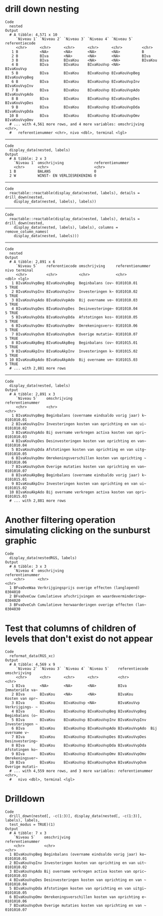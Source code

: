 # drill down nesting

    Code
      nested
    Output
      # A tibble: 4,571 x 10
         `Niveau 1` `Niveau 2` `Niveau 3` `Niveau 4` `Niveau 5`    referentiecode
         <chr>      <chr>      <chr>      <chr>      <chr>         <chr>         
       1 B          <NA>       <NA>       <NA>       <NA>          B             
       2 B          BIva       <NA>       <NA>       <NA>          BIva          
       3 B          BIva       BIvaKou    <NA>       <NA>          BIvaKou       
       4 B          BIva       BIvaKou    BIvaKouVvp <NA>          BIvaKouVvp    
       5 B          BIva       BIvaKou    BIvaKouVvp BIvaKouVvpBeg BIvaKouVvpBeg 
       6 B          BIva       BIvaKou    BIvaKouVvp BIvaKouVvpInv BIvaKouVvpInv 
       7 B          BIva       BIvaKou    BIvaKouVvp BIvaKouVvpAdo BIvaKouVvpAdo 
       8 B          BIva       BIvaKou    BIvaKouVvp BIvaKouVvpDes BIvaKouVvpDes 
       9 B          BIva       BIvaKou    BIvaKouVvp BIvaKouVvpDda BIvaKouVvpDda 
      10 B          BIva       BIvaKou    BIvaKouVvp BIvaKouVvpOmv BIvaKouVvpOmv 
      # ... with 4,561 more rows, and 4 more variables: omschrijving <chr>,
      #   referentienummer <chr>, nivo <dbl>, terminal <lgl>

---

    Code
      display_data(nested, labels)
    Output
      # A tibble: 2 x 3
        `Niveau 1` omschrijving              referentienummer
        <chr>      <chr>                     <chr>           
      1 B          BALANS                    0               
      2 W          WINST- EN VERLIESREKENING 0               

---

    Code
      reactable::reactable(display_data(nested, labels), details = drill_down(nested,
        display_data(nested, labels), labels))

---

    Code
      reactable::reactable(display_data(nested, labels), details = drill_down(nested,
        display_data(nested, labels), labels), columns = remove_column_names(
        display_data(nested, labels)))

---

    Code
      nested
    Output
      # A tibble: 2,891 x 6
         `Niveau 5`    referentiecode omschrijving     referentienummer  nivo terminal
         <chr>         <chr>          <chr>            <chr>            <dbl> <lgl>   
       1 BIvaKouVvpBeg BIvaKouVvpBeg  Beginbalans (ov~ 0101010.01           5 TRUE    
       2 BIvaKouVvpInv BIvaKouVvpInv  Investeringen k~ 0101010.02           5 TRUE    
       3 BIvaKouVvpAdo BIvaKouVvpAdo  Bij overname ve~ 0101010.03           5 TRUE    
       4 BIvaKouVvpDes BIvaKouVvpDes  Desinvesteringe~ 0101010.04           5 TRUE    
       5 BIvaKouVvpDda BIvaKouVvpDda  Afstotingen kos~ 0101010.05           5 TRUE    
       6 BIvaKouVvpOmv BIvaKouVvpOmv  Omrekeningsvers~ 0101010.06           5 TRUE    
       7 BIvaKouVvpOvm BIvaKouVvpOvm  Overige mutatie~ 0101010.07           5 TRUE    
       8 BIvaKouAkpBeg BIvaKouAkpBeg  Beginbalans (ov~ 0101015.01           5 TRUE    
       9 BIvaKouAkpInv BIvaKouAkpInv  Investeringen k~ 0101015.02           5 TRUE    
      10 BIvaKouAkpAdo BIvaKouAkpAdo  Bij overname ve~ 0101015.03           5 TRUE    
      # ... with 2,881 more rows

---

    Code
      display_data(nested, labels)
    Output
      # A tibble: 2,891 x 3
         `Niveau 5`    omschrijving                                   referentienummer
         <chr>         <chr>                                          <chr>           
       1 BIvaKouVvpBeg Beginbalans (overname eindsaldo vorig jaar) k~ 0101010.01      
       2 BIvaKouVvpInv Investeringen kosten van oprichting en van ui~ 0101010.02      
       3 BIvaKouVvpAdo Bij overname verkregen activa kosten van opri~ 0101010.03      
       4 BIvaKouVvpDes Desinvesteringen kosten van oprichting en van~ 0101010.04      
       5 BIvaKouVvpDda Afstotingen kosten van oprichting en van uitg~ 0101010.05      
       6 BIvaKouVvpOmv Omrekeningsverschillen kosten van oprichting ~ 0101010.06      
       7 BIvaKouVvpOvm Overige mutaties kosten van oprichting en van~ 0101010.07      
       8 BIvaKouAkpBeg Beginbalans (overname eindsaldo vorig jaar) k~ 0101015.01      
       9 BIvaKouAkpInv Investeringen kosten van oprichting en van ui~ 0101015.02      
      10 BIvaKouAkpAdo Bij overname verkregen activa kosten van opri~ 0101015.03      
      # ... with 2,881 more rows

# Another filtering operation simulating clicking on the sunburst graphic

    Code
      display_data(nestedRGS, labels)
    Output
      # A tibble: 3 x 3
        `Niveau 4` omschrijving                                       referentienummer
        <chr>      <chr>                                              <chr>           
      1 BFvaOveWaa Verkrijgingsprijs overige effecten (langlopend)    0304010         
      2 BFvaOveCuw Cumulatieve afschrijvingen en waardeverminderinge~ 0304020         
      3 BFvaOveCuh Cumulatieve herwaarderingen overige effecten (lan~ 0304030         

# Test that columns of children of levels that don't exist do not appear

    Code
      reformat_data(RGS_xc)
    Output
      # A tibble: 4,569 x 9
         `Niveau 2` `Niveau 3` `Niveau 4` `Niveau 5`    referentiecode omschrijving   
         <chr>      <chr>      <chr>      <chr>         <chr>          <chr>          
       1 BIva       <NA>       <NA>       <NA>          BIva           Immateriële va~
       2 BIva       BIvaKou    <NA>       <NA>          BIvaKou        Kosten van opr~
       3 BIva       BIvaKou    BIvaKouVvp <NA>          BIvaKouVvp     Verkrijgings- ~
       4 BIva       BIvaKou    BIvaKouVvp BIvaKouVvpBeg BIvaKouVvpBeg  Beginbalans (o~
       5 BIva       BIvaKou    BIvaKouVvp BIvaKouVvpInv BIvaKouVvpInv  Investeringen ~
       6 BIva       BIvaKou    BIvaKouVvp BIvaKouVvpAdo BIvaKouVvpAdo  Bij overname v~
       7 BIva       BIvaKou    BIvaKouVvp BIvaKouVvpDes BIvaKouVvpDes  Desinvestering~
       8 BIva       BIvaKou    BIvaKouVvp BIvaKouVvpDda BIvaKouVvpDda  Afstotingen ko~
       9 BIva       BIvaKou    BIvaKouVvp BIvaKouVvpOmv BIvaKouVvpOmv  Omrekeningsver~
      10 BIva       BIvaKou    BIvaKouVvp BIvaKouVvpOvm BIvaKouVvpOvm  Overige mutati~
      # ... with 4,559 more rows, and 3 more variables: referentienummer <chr>,
      #   nivo <dbl>, terminal <lgl>

# Drilldown

    Code
      drill_down(nested[, -c(1:3)], display_data(nested[, -c(1:3)], labels), labels,
      test_modus = TRUE)(1)
    Output
      # A tibble: 7 x 3
        `Niveau 5`    omschrijving                                    referentienummer
        <chr>         <chr>                                           <chr>           
      1 BIvaKouVvpBeg Beginbalans (overname eindsaldo vorig jaar) ko~ 0101010.01      
      2 BIvaKouVvpInv Investeringen kosten van oprichting en van uit~ 0101010.02      
      3 BIvaKouVvpAdo Bij overname verkregen activa kosten van opric~ 0101010.03      
      4 BIvaKouVvpDes Desinvesteringen kosten van oprichting en van ~ 0101010.04      
      5 BIvaKouVvpDda Afstotingen kosten van oprichting en van uitgi~ 0101010.05      
      6 BIvaKouVvpOmv Omrekeningsverschillen kosten van oprichting e~ 0101010.06      
      7 BIvaKouVvpOvm Overige mutaties kosten van oprichting en van ~ 0101010.07      

